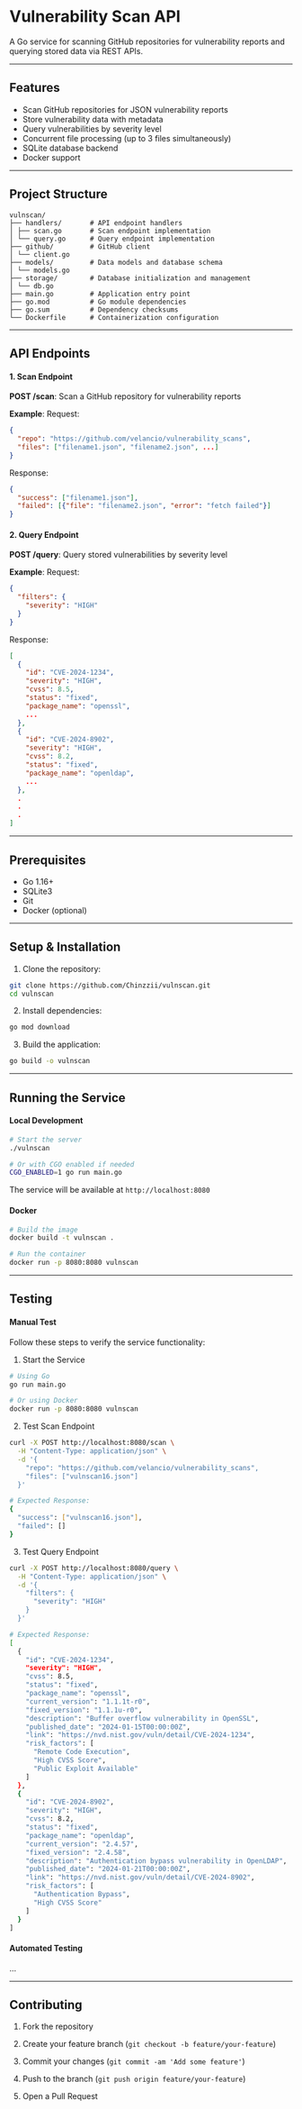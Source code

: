 # Vulnerability Scan API

A Go service for scanning GitHub repositories for vulnerability reports and querying stored data via REST APIs.

---

## Features

- Scan GitHub repositories for JSON vulnerability reports
- Store vulnerability data with metadata
- Query vulnerabilities by severity level
- Concurrent file processing (up to 3 files simultaneously)
- SQLite database backend
- Docker support

---

## Project Structure

```
vulnscan/
├── handlers/       # API endpoint handlers
│ ├── scan.go       # Scan endpoint implementation
│ └── query.go      # Query endpoint implementation
├── github/         # GitHub client
│ └── client.go
├── models/         # Data models and database schema
│ └── models.go
├── storage/        # Database initialization and management
│ └── db.go
├── main.go         # Application entry point
├── go.mod          # Go module dependencies
├── go.sum          # Dependency checksums
└── Dockerfile      # Containerization configuration
```

---

## API Endpoints

#### 1. Scan Endpoint

**POST /scan**: Scan a GitHub repository for vulnerability reports

**Example**:
Request:
```json
{
  "repo": "https://github.com/velancio/vulnerability_scans",
  "files": ["filename1.json", "filename2.json", ...]
}
```

Response:
```json
{
  "success": ["filename1.json"],
  "failed": [{"file": "filename2.json", "error": "fetch failed"}]
}
```

#### 2. Query Endpoint

**POST /query**: Query stored vulnerabilities by severity level

**Example**:
Request:
```json
{
  "filters": {
    "severity": "HIGH"
  }
}
```

Response:
```json
[
  {
    "id": "CVE-2024-1234",
    "severity": "HIGH",
    "cvss": 8.5,
    "status": "fixed",
    "package_name": "openssl",
    ...
  },
  {
    "id": "CVE-2024-8902",
    "severity": "HIGH",
    "cvss": 8.2,
    "status": "fixed",
    "package_name": "openldap",
    ...
  },
  .
  .
  .
]
```

---

## Prerequisites

- Go 1.16+
- SQLite3
- Git
- Docker (optional)

---

## Setup & Installation

1. Clone the repository:
```bash
git clone https://github.com/Chinzzii/vulnscan.git
cd vulnscan
```

2. Install dependencies:
```bash
go mod download
```

3. Build the application:
```bash
go build -o vulnscan
```

---

## Running the Service

#### Local Development

```bash
# Start the server
./vulnscan

# Or with CGO enabled if needed
CGO_ENABLED=1 go run main.go
```

The service will be available at ```http://localhost:8080```

#### Docker

```bash
# Build the image
docker build -t vulnscan .

# Run the container
docker run -p 8080:8080 vulnscan
```

---

## Testing

#### Manual Test

Follow these steps to verify the service functionality:

1. Start the Service
```bash
# Using Go
go run main.go

# Or using Docker
docker run -p 8080:8080 vulnscan
```

2. Test Scan Endpoint
```bash
curl -X POST http://localhost:8080/scan \
  -H "Content-Type: application/json" \
  -d '{
    "repo": "https://github.com/velancio/vulnerability_scans",
    "files": ["vulnscan16.json"]
  }'
```

```bash
# Expected Response:
{
  "success": ["vulnscan16.json"],
  "failed": []
}
```

3. Test Query Endpoint
```bash
curl -X POST http://localhost:8080/query \
  -H "Content-Type: application/json" \
  -d '{
    "filters": {
      "severity": "HIGH"
    }
  }'
```

```bash
# Expected Response:
[
  {
    "id": "CVE-2024-1234",
    "severity": "HIGH",
    "cvss": 8.5,
    "status": "fixed",
    "package_name": "openssl",
    "current_version": "1.1.1t-r0",
    "fixed_version": "1.1.1u-r0",
    "description": "Buffer overflow vulnerability in OpenSSL",
    "published_date": "2024-01-15T00:00:00Z",
    "link": "https://nvd.nist.gov/vuln/detail/CVE-2024-1234",
    "risk_factors": [
      "Remote Code Execution",
      "High CVSS Score",
      "Public Exploit Available"
    ]
  },
  {
    "id": "CVE-2024-8902",
    "severity": "HIGH",
    "cvss": 8.2,
    "status": "fixed",
    "package_name": "openldap",
    "current_version": "2.4.57",
    "fixed_version": "2.4.58",
    "description": "Authentication bypass vulnerability in OpenLDAP",
    "published_date": "2024-01-21T00:00:00Z",
    "link": "https://nvd.nist.gov/vuln/detail/CVE-2024-8902",
    "risk_factors": [
      "Authentication Bypass",
      "High CVSS Score"
    ]
  }
]
```

#### Automated Testing

...

---

## Contributing

1. Fork the repository

2. Create your feature branch (```git checkout -b feature/your-feature```)

3. Commit your changes (```git commit -am 'Add some feature'```)

4. Push to the branch (```git push origin feature/your-feature```)

5. Open a Pull Request